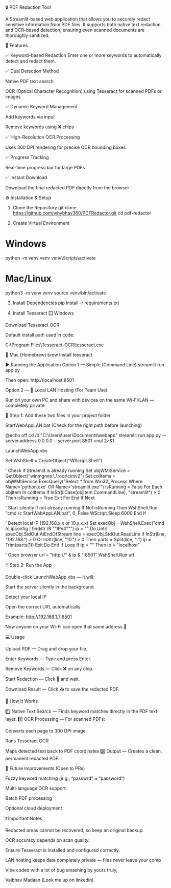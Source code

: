 🔒 PDF Redaction Tool

A Streamlit-based web application that allows you to securely redact sensitive information from PDF files.
It supports both native text redaction and OCR-based detection, ensuring even scanned documents are thoroughly sanitized.

🚀 Features

✅ Keyword-based Redaction
Enter one or more keywords to automatically detect and redact them.

✅ Dual Detection Method

Native PDF text search

OCR (Optical Character Recognition) using Tesseract for scanned PDFs or images

✅ Dynamic Keyword Management

Add keywords via input

Remove keywords using ❌ chips

✅ High-Resolution OCR Processing

Uses 300 DPI rendering for precise OCR bounding boxes

✅ Progress Tracking

Real-time progress bar for large PDFs

✅ Instant Download

Download the final redacted PDF directly from the browser


⚙️ Installation & Setup
1. Clone the Repository
git clone https://github.com/whybhav360/PDFRedactor.git
cd pdf-redactor

2. Create Virtual Environment
# Windows
python -m venv venv
venv\Scripts\activate

# Mac/Linux
python3 -m venv venv
source venv/bin/activate

3. Install Dependencies
pip install -r requirements.txt

4. Install Tesseract
🪟 Windows

Download Tesseract OCR

Default install path used in code:

C:\Program Files\Tesseract-OCR\tesseract.exe

🍎 Mac (Homebrew)
brew install tesseract

▶️ Running the Application
Option 1 — Simple (Command Line)
streamlit run app.py

Then open: http://localhost:8501

Option 2 — 🔗 Local LAN Hosting (For Team Use)

Run on your own PC and share with devices on the same Wi-Fi/LAN — completely private.

🧩 Step 1: Add these two files in your project folder

StartWebAppLAN.bat (Check for the right path before launching)

@echo off
cd /d "C:\Users\user\Documents\webapp" 
streamlit run app.py --server.address 0.0.0.0 --server.port 8501 >nul 2>&1


LaunchWebApp.vbs

Set WshShell = CreateObject("WScript.Shell")

' Check if Streamlit is already running
Set objWMIService = GetObject("winmgmts:\\.\root\cimv2")
Set colItems = objWMIService.ExecQuery("Select * from Win32_Process Where Name='python.exe' OR Name='streamlit.exe'")
isRunning = False
For Each objItem In colItems
    If InStr(LCase(objItem.CommandLine), "streamlit") > 0 Then
        isRunning = True
        Exit For
    End If
Next

' Start silently if not already running
If Not isRunning Then
    WshShell.Run "cmd /c StartWebAppLAN.bat", 0, False
    WScript.Sleep 6000
End If

' Detect local IP (192.168.x.x or 10.x.x.x)
Set execObj = WshShell.Exec("cmd /c ipconfig | findstr /R ""IPv4""")
ip = ""
Do Until execObj.StdOut.AtEndOfStream
    line = execObj.StdOut.ReadLine
    If InStr(line, "192.168.") > 0 Or InStr(line, "10.") > 0 Then
        parts = Split(line, ":")
        ip = Trim(parts(1))
        Exit Do
    End If
Loop
If ip = "" Then ip = "localhost"

' Open browser
url = "http://" & ip & ":8501"
WshShell.Run url

🖱️ Step 2: Run the App

Double-click LaunchWebApp.vbs — it will:

Start the server silently in the background

Detect your local IP

Open the correct URL automatically

Example: http://192.168.1.7:8501

Now anyone on your Wi-Fi can open that same address 🎉

💻 Usage

Upload PDF — Drag and drop your file.

Enter Keywords — Type and press Enter.

Remove Keywords — Click ❌ on any chip.

Start Redaction — Click 🚀 and wait.

Download Result — Click 📥 to save the redacted PDF.

🔐 How It Works

1️⃣ Native Text Search — Finds keyword matches directly in the PDF text layer.
2️⃣ OCR Processing — For scanned PDFs:

Converts each page to 300 DPI image

Runs Tesseract OCR

Maps detected text back to PDF coordinates
3️⃣ Output — Creates a clean, permanent redacted PDF.

🌱 Future Improvements (Open to PRs)

Fuzzy keyword matching (e.g., “passwrd” ≈ “password”)

Multi-language OCR support

Batch PDF processing

Optional cloud deployment

❗ Important Notes

Redacted areas cannot be recovered, so keep an original backup.

OCR accuracy depends on scan quality.

Ensure Tesseract is installed and configured correctly.

LAN hosting keeps data completely private — files never leave your comp

Vibe coded with a lot of bug smashing by yours truly,

Vaibhav Madaan
(Look me up on linkedin)


